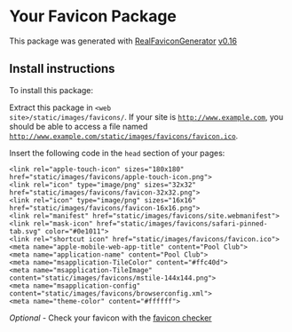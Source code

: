 # Your Favicon Package

This package was generated with [RealFaviconGenerator](https://realfavicongenerator.net/) [v0.16](https://realfavicongenerator.net/change_log#v0.16)

## Install instructions

To install this package:

Extract this package in <code>&lt;web site&gt;/static/images/favicons/</code>. If your site is <code>http://www.example.com</code>, you should be able to access a file named <code>http://www.example.com/static/images/favicons/favicon.ico</code>.

Insert the following code in the `head` section of your pages:

    <link rel="apple-touch-icon" sizes="180x180" href="static/images/favicons/apple-touch-icon.png">
    <link rel="icon" type="image/png" sizes="32x32" href="static/images/favicons/favicon-32x32.png">
    <link rel="icon" type="image/png" sizes="16x16" href="static/images/favicons/favicon-16x16.png">
    <link rel="manifest" href="static/images/favicons/site.webmanifest">
    <link rel="mask-icon" href="static/images/favicons/safari-pinned-tab.svg" color="#0e1011">
    <link rel="shortcut icon" href="static/images/favicons/favicon.ico">
    <meta name="apple-mobile-web-app-title" content="Pool Club">
    <meta name="application-name" content="Pool Club">
    <meta name="msapplication-TileColor" content="#ffc40d">
    <meta name="msapplication-TileImage" content="static/images/favicons/mstile-144x144.png">
    <meta name="msapplication-config" content="static/images/favicons/browserconfig.xml">
    <meta name="theme-color" content="#ffffff">

*Optional* - Check your favicon with the [favicon checker](https://realfavicongenerator.net/favicon_checker)